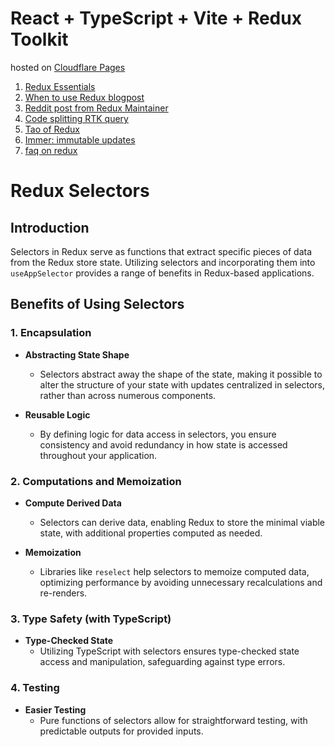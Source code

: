 # React + TypeScript + Vite + Redux Toolkit

hosted on [Cloudflare Pages](https://vite-poc.pages.dev/)


1. [Redux Essentials](https://redux.js.org/tutorials/essentials/part-1-overview-concepts)
2. [When to use Redux blogpost](https://changelog.com/posts/when-and-when-not-to-reach-for-redux)
3. [Reddit post from Redux Maintainer](https://www.reddit.com/r/reactjs/comments/z4y7sj/comment/ixtfehr/?utm_source=share&utm_medium=web2x&context=3)
4. [Code splitting RTK query](https://redux-toolkit.js.org/rtk-query/usage/code-splitting)
5. [Tao of Redux](https://blog.isquaredsoftware.com/2017/05/idiomatic-redux-tao-of-redux-part-1/)
6. [Immer: immutable updates](https://www.npmjs.com/package/immer)
7. [faq on redux](https://redux.js.org/faq/organizing-state#should-i-put-form-state-or-other-ui-state-in-my-store)


# Redux Selectors

## Introduction

Selectors in Redux serve as functions that extract specific pieces of data from the Redux store state. Utilizing selectors and incorporating them into `useAppSelector` provides a range of benefits in Redux-based applications.

## Benefits of Using Selectors

### 1. Encapsulation

- **Abstracting State Shape**
  - Selectors abstract away the shape of the state, making it possible to alter the structure of your state with updates centralized in selectors, rather than across numerous components.

- **Reusable Logic**
  - By defining logic for data access in selectors, you ensure consistency and avoid redundancy in how state is accessed throughout your application.

### 2. Computations and Memoization

- **Compute Derived Data**
  - Selectors can derive data, enabling Redux to store the minimal viable state, with additional properties computed as needed.

- **Memoization**
  - Libraries like `reselect` help selectors to memoize computed data, optimizing performance by avoiding unnecessary recalculations and re-renders.

### 3. Type Safety (with TypeScript)

- **Type-Checked State**
  - Utilizing TypeScript with selectors ensures type-checked state access and manipulation, safeguarding against type errors.

### 4. Testing

- **Easier Testing**
  - Pure functions of selectors allow for straightforward testing, with predictable outputs for provided inputs.
